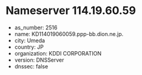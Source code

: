 # Nameserver 114.19.60.59

* as_number: 2516
* name: KD114019060059.ppp-bb.dion.ne.jp.
* city: Umeda
* country: JP
* organization: KDDI CORPORATION
* version: DNSServer
* dnssec: false
